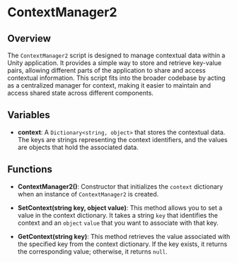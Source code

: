 # ContextManager2

## Overview
The `ContextManager2` script is designed to manage contextual data within a Unity application. It provides a simple way to store and retrieve key-value pairs, allowing different parts of the application to share and access contextual information. This script fits into the broader codebase by acting as a centralized manager for context, making it easier to maintain and access shared state across different components.

## Variables
- **context**: A `Dictionary<string, object>` that stores the contextual data. The keys are strings representing the context identifiers, and the values are objects that hold the associated data.

## Functions
- **ContextManager2()**: Constructor that initializes the `context` dictionary when an instance of `ContextManager2` is created.

- **SetContext(string key, object value)**: This method allows you to set a value in the context dictionary. It takes a string `key` that identifies the context and an `object` `value` that you want to associate with that key.

- **GetContext(string key)**: This method retrieves the value associated with the specified key from the context dictionary. If the key exists, it returns the corresponding value; otherwise, it returns `null`.